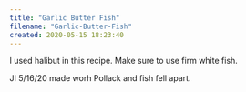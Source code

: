```yaml
---
title: "Garlic Butter Fish"
filename: "Garlic-Butter-Fish"
created: 2020-05-15 18:23:40
---
```

I used halibut in this recipe. Make sure to use firm white fish.

JI 5/16/20 made worh Pollack and fish fell apart.
